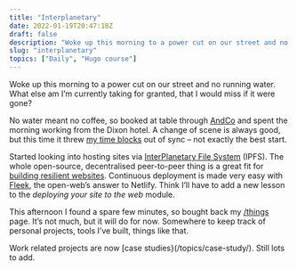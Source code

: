 ```yaml
---
title: "Interplanetary"
date: 2022-01-19T20:47:18Z
draft: false
description: "Woke up this morning to a power cut on our street and no running water.  What else am I’m currently taking for granted, that I would miss if it were gone? "
slug: "interplanetary"
topics: ["Daily", "Hugo course"]
---
```


Woke up this morning to a power cut on our street and no running water.  What else am I’m currently taking for granted, that I would miss if it were gone? 

No water meant no coffee, so booked at table through [AndCo](https://www.andco.life/) and spent the morning working from the Dixon hotel. A change of scene is always good, but this time it threw [my time blocks](/updates/time-blocking/) out of sync – not exactly the best start.

Started looking into hosting sites via [InterPlanetary File System](https://ipfs.io/) (IPFS). The whole open-source, decentralised peer-to-peer thing is a great fit for [building resilient websites](https://practicalhugo.com/). Continuous deployment is made very easy with [Fleek](https://fleek.co/), the open-web’s answer to Netlify. Think I’ll have to add a new lesson to the *deploying your site to the web* module.

This afternoon I found a spare few minutes, so bought back my [/things](/things) page. It’s not much, but it will do for now. Somewhere to keep track of personal projects, tools I’ve built, things like that.

Work related projects are now [case studies}(/topics/case-study/). Still lots to add.